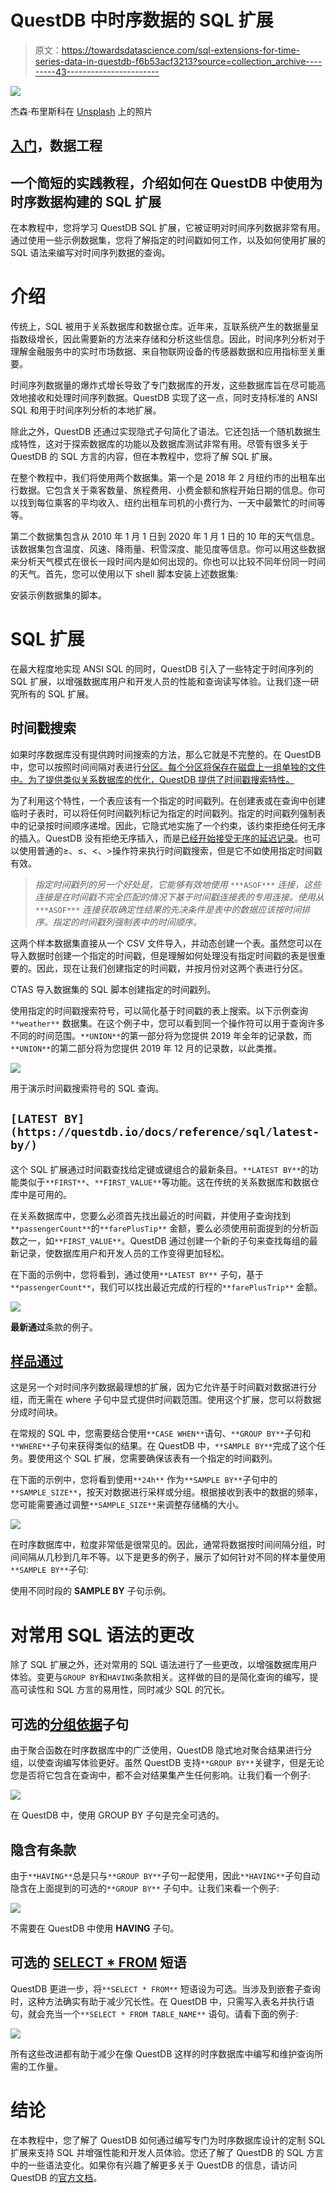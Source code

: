 # QuestDB 中时序数据的 SQL 扩展

> 原文：<https://towardsdatascience.com/sql-extensions-for-time-series-data-in-questdb-f6b53acf3213?source=collection_archive---------43----------------------->

![](img/3ea7ffb7656790109cd0fd313e4d0e6b.png)

杰森·布里斯科在 [Unsplash](https://unsplash.com/s/photos/stock?utm_source=unsplash&utm_medium=referral&utm_content=creditCopyText) 上的照片

## [入门](https://towardsdatascience.com/tagged/getting-started)，数据工程

## 一个简短的实践教程，介绍如何在 QuestDB 中使用为时序数据构建的 SQL 扩展

在本教程中，您将学习 QuestDB SQL 扩展，它被证明对时间序列数据非常有用。通过使用一些示例数据集，您将了解指定的时间戳如何工作，以及如何使用扩展的 SQL 语法来编写对时间序列数据的查询。

# 介绍

传统上，SQL 被用于关系数据库和数据仓库。近年来，互联系统产生的数据量呈指数级增长，因此需要新的方法来存储和分析这些信息。因此，时间序列分析对于理解金融服务中的实时市场数据、来自物联网设备的传感器数据和应用指标至关重要。

时间序列数据量的爆炸式增长导致了专门数据库的开发，这些数据库旨在尽可能高效地接收和处理时间序列数据。QuestDB 实现了这一点，同时支持标准的 ANSI SQL 和用于时间序列分析的本地扩展。

除此之外，QuestDB 还通过实现隐式子句简化了语法。它还包括一个随机数据生成特性，这对于探索数据库的功能以及数据库测试非常有用。尽管有很多关于 QuestDB 的 SQL 方言的内容，但在本教程中，您将了解 SQL 扩展。

在整个教程中，我们将使用两个数据集。第一个是 2018 年 2 月纽约市的出租车出行数据。它包含关于乘客数量、旅程费用、小费金额和旅程开始日期的信息。你可以找到每位乘客的平均收入、纽约出租车司机的小费行为、一天中最繁忙的时间等等。

第二个数据集包含从 2010 年 1 月 1 日到 2020 年 1 月 1 日的 10 年的天气信息。该数据集包含温度、风速、降雨量、积雪深度、能见度等信息。你可以用这些数据来分析天气模式在很长一段时间内是如何出现的。你也可以比较不同年份同一时间的天气。首先，您可以使用以下 shell 脚本安装上述数据集:

安装示例数据集的脚本。

# SQL 扩展

在最大程度地实现 ANSI SQL 的同时，QuestDB 引入了一些特定于时间序列的 SQL 扩展，以增强数据库用户和开发人员的性能和查询读写体验。让我们逐一研究所有的 SQL 扩展。

## 时间戳搜索

如果时序数据库没有提供跨时间搜索的方法，那么它就是不完整的。在 QuestDB 中，您可以按照时间间隔对表进行[分区。每个分区将保存在磁盘上一组单独的文件中。为了提供类似关系数据库的优化，QuestDB 提供了时间戳搜索特性。](https://questdb.io/docs/concept/partitions/)

为了利用这个特性，一个表应该有一个指定的时间戳列。在创建表或在查询中创建临时子表时，可以将任何时间戳列标记为指定的时间戳列。指定的时间戳列强制表中的记录按时间顺序递增。因此，它隐式地实施了一个约束，该约束拒绝任何无序的插入。QuestDB 没有拒绝无序插入，而是[已经开始接受无序的延迟记录](https://github.com/questdb/questdb/issues/172)。也可以使用普通的≥、≤、<、>操作符来执行时间戳搜索，但是它不如使用指定时间戳有效。

> *指定时间戳列的另一个好处是，它能够有效地使用* `***ASOF***` *连接，这些连接是在时间戳不完全匹配的情况下基于时间戳连接表的专用连接。使用从* `***ASOF***` *连接获取确定性结果的先决条件是表中的数据应该按时间排序。指定的时间戳列强制表中的时间顺序。*

这两个样本数据集直接从一个 CSV 文件导入，并动态创建一个表。虽然您可以在导入数据时创建一个指定的时间戳，但是理解如何处理没有指定时间戳的表是很重要的。因此，现在让我们创建指定的时间戳，并按月份对这两个表进行分区。

CTAS 导入数据集的 SQL 脚本创建指定的时间戳列。

使用指定的时间戳搜索符号，可以简化基于时间戳的表上搜索。以下示例查询`**weather**` 数据集。在这个例子中，您可以看到同一个操作符可以用于查询许多不同的时间范围。`**UNION**`的第一部分将为您提供 2019 年全年的记录数，而`**UNION**`的第二部分将为您提供 2019 年 12 月的记录数，以此类推。

![](img/822edfc15a7b81cb831b272f3bddb6eb.png)

用于演示时间戳搜索符号的 SQL 查询。

## `[LATEST BY](https://questdb.io/docs/reference/sql/latest-by/)`

这个 SQL 扩展通过时间戳查找给定键或键组合的最新条目。`**LATEST BY**`的功能类似于`**FIRST**`、`**FIRST_VALUE**`等功能。这在传统的关系数据库和数据仓库中是可用的。

在关系数据库中，您要么必须首先找出最近的时间戳，并使用子查询找到`**passengerCount**`的`**farePlusTip**` 金额，要么必须使用前面提到的分析函数之一，如`**FIRST_VALUE**`。QuestDB 通过创建一个新的子句来查找每组的最新记录，使数据库用户和开发人员的工作变得更加轻松。

在下面的示例中，您将看到，通过使用`**LATEST BY**` 子句，基于`**passengerCount**`，我们可以找出最近完成的行程的`**farePlusTrip**` 金额。

![](img/cf34c2a7de562008abf7e655829f6b87.png)

**最新通过**条款的例子。

## [样品通过](https://questdb.io/docs/reference/sql/sample-by/)

这是另一个对时间序列数据最理想的扩展，因为它允许基于时间戳对数据进行分组，而无需在 where 子句中显式提供时间戳范围。使用这个扩展，您可以将数据分成时间块。

在常规的 SQL 中，您需要结合使用`**CASE WHEN**`语句、`**GROUP BY**`子句和`**WHERE**`子句来获得类似的结果。在 QuestDB 中，`**SAMPLE BY**`完成了这个任务。要使用这个 SQL 扩展，您需要确保该表有一个指定的时间戳列。

在下面的示例中，您将看到使用`**24h**` 作为`**SAMPLE BY**`子句中的`**SAMPLE_SIZE**`，按天对数据进行采样或分组。根据接收到表中的数据的频率，您可能需要通过调整`**SAMPLE_SIZE**`来调整存储桶的大小。

![](img/a72af8afa60adc0995ce1438efe3a924.png)

在时序数据库中，粒度非常低是很常见的。因此，通常将数据按时间间隔分组，时间间隔从几秒到几年不等。以下是更多的例子，展示了如何针对不同的样本量使用`**SAMPLE BY**`子句:

使用不同时段的 **SAMPLE BY** 子句示例。

# 对常用 SQL 语法的更改

除了 SQL 扩展之外，还对常用的 SQL 语法进行了一些更改，以增强数据库用户体验。变更与`GROUP BY`和`HAVING`条款相关。这样做的目的是简化查询的编写，提高可读性和 SQL 方言的易用性，同时减少 SQL 的冗长。

## 可选的[分组依据](https://questdb.io/docs/reference/sql/group-by/)子句

由于聚合函数在时序数据库中的广泛使用，QuestDB 隐式地对聚合结果进行分组，以使查询编写体验更好。虽然 QuestDB 支持`**GROUP BY**`关键字，但是无论您是否将它包含在查询中，都不会对结果集产生任何影响。让我们看一个例子:

![](img/9a872f3552f73757383fe3a9127c794c.png)

在 QuestDB 中，使用 GROUP BY 子句是完全可选的。

## 隐含有条款

由于`**HAVING**`总是只与`**GROUP BY**`子句一起使用，因此`**HAVING**`子句自动隐含在上面提到的可选的`**GROUP BY**` 子句中。让我们来看一个例子:

![](img/2c5c51e510de01be0fea6a104ebb86e2.png)

不需要在 QuestDB 中使用 **HAVING** 子句。

## 可选的 [SELECT * FROM](https://questdb.io/docs/concept/sql-extensions/#optionality-of-select--from) 短语

QuestDB 更进一步，将`**SELECT * FROM**` 短语设为可选。当涉及到嵌套子查询时，这种方法确实有助于减少冗长性。在 QuestDB 中，只需写入表名并执行语句，就会充当一个`**SELECT * FROM TABLE_NAME**` 语句。请看下面的例子:

![](img/af648177a95544a29e028c841d5ea2c2.png)

所有这些改进都有助于减少在像 QuestDB 这样的时序数据库中编写和维护查询所需的工作量。

# 结论

在本教程中，您了解了 QuestDB 如何通过编写专门为时序数据库设计的定制 SQL 扩展来支持 SQL 并增强性能和开发人员体验。您还了解了 QuestDB 的 SQL 方言中的一些语法变化。如果你有兴趣了解更多关于 QuestDB 的信息，请访问 QuestDB 的[官方文档](https://questdb.io/docs/introduction/)。